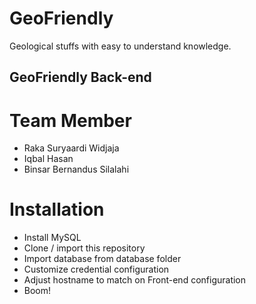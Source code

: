 # GeoFriendly
Geological stuffs with easy to understand knowledge.

## GeoFriendly Back-end

# Team Member
- Raka Suryaardi Widjaja
- Iqbal Hasan
- Binsar Bernandus Silalahi

# Installation
- Install MySQL
- Clone / import this repository
- Import database from database folder
- Customize credential configuration
- Adjust hostname to match on Front-end configuration
- Boom!